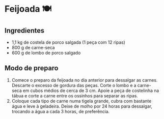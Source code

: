 # Feijoada :plate_with_cutlery:

## Ingredientes

- 1,1  kg de costela de porco salgada (1 peça com 12 ripas)
- 800 g de carne-seca
- 600 g de lombo de porco salgado

## Modo de preparo

1. Comece o preparo da feijoada no dia anterior para dessalgar as  carnes. Descarte o excesso de gordura das peças. Corte o lombo e a  carne-seca em cubos médios de cerca de 3 cm. Apoie a peça de costelinha  na tábua e corte a carne entre os ossinhos para separar as ripas. 
2. Coloque cada tipo de carne numa tigela grande, cubra com bastante  água e leve à geladeira. Deixe de molho por 24 horas para dessalgar,  trocando a água a cada 3 horas, de preferência. 